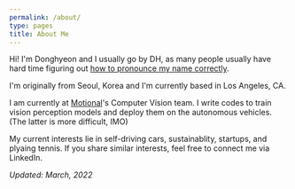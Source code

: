 ```yaml
---
permalink: /about/
type: pages
title: About Me
---
```


Hi! I'm Donghyeon and I usually go by DH, as many people usually have hard time figuring out [how to pronounce my name correctly](https://www.youtube.com/watch?v=ivJ2rq4QDNY).

I'm originally from Seoul, Korea and I'm currently based in Los Angeles, CA.

I am currently at [Motional](https://motional.com/)'s Computer Vision team. I write codes to train vision perception models and deploy them on the autonomous vehicles. (The latter is more difficult, IMO)

My current interests lie in self-driving cars, sustainablity, startups, and plyaing tennis. If you share similar interests, feel free to connect me via LinkedIn.

_Updated: March, 2022_

